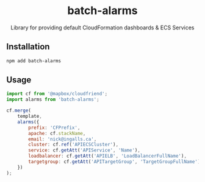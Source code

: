 <h1 align=center>batch-alarms</h1>

<p align=center>Library for providing default CloudFormation dashboards &amp; ECS Services</p>

## Installation

```bash
npm add batch-alarms
```

## Usage

```js
import cf from '@mapbox/cloudfriend';
import alarms from 'batch-alarms';

cf.merge(
    template,
    alarms({
        prefix: 'CFPrefix',
        apache: cf.stackName,
        email: 'nick@ingalls.ca',
        cluster: cf.ref('APIECSCluster'),
        service: cf.getAtt('APIService', 'Name'),
        loadbalancer: cf.getAtt('APIELB', 'LoadBalancerFullName'),
        targetgroup: cf.getAtt('APITargetGroup', 'TargetGroupFullName'),
    })
);
```
